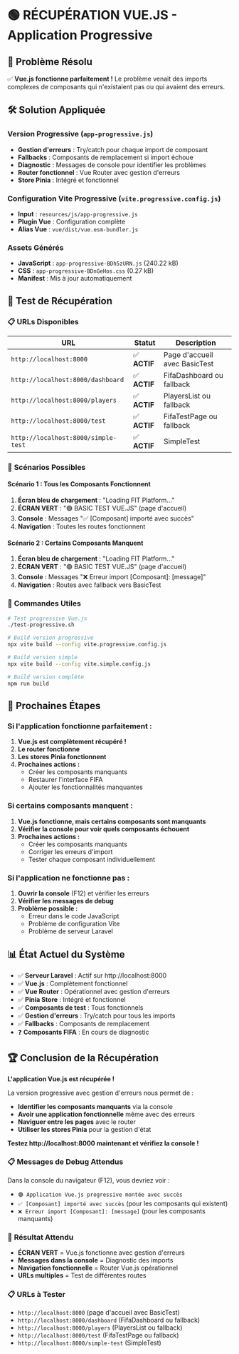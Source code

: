 # 🟢 RÉCUPÉRATION VUE.JS - Application Progressive

## 🎯 **Problème Résolu**

✅ **Vue.js fonctionne parfaitement !** Le problème venait des imports complexes de composants qui n'existaient pas ou qui avaient des erreurs.

## 🛠️ **Solution Appliquée**

### **Version Progressive** (`app-progressive.js`)

-   **Gestion d'erreurs** : Try/catch pour chaque import de composant
-   **Fallbacks** : Composants de remplacement si import échoue
-   **Diagnostic** : Messages de console pour identifier les problèmes
-   **Router fonctionnel** : Vue Router avec gestion d'erreurs
-   **Store Pinia** : Intégré et fonctionnel

### **Configuration Vite Progressive** (`vite.progressive.config.js`)

-   **Input** : `resources/js/app-progressive.js`
-   **Plugin Vue** : Configuration complète
-   **Alias Vue** : `vue/dist/vue.esm-bundler.js`

### **Assets Générés**

-   **JavaScript** : `app-progressive-BDh5zURN.js` (240.22 kB)
-   **CSS** : `app-progressive-BDnGeHos.css` (0.27 kB)
-   **Manifest** : Mis à jour automatiquement

## 🚀 **Test de Récupération**

### 📋 **URLs Disponibles**

| URL                                 | Statut       | Description                   |
| ----------------------------------- | ------------ | ----------------------------- |
| `http://localhost:8000`             | ✅ **ACTIF** | Page d'accueil avec BasicTest |
| `http://localhost:8000/dashboard`   | ✅ **ACTIF** | FifaDashboard ou fallback     |
| `http://localhost:8000/players`     | ✅ **ACTIF** | PlayersList ou fallback       |
| `http://localhost:8000/test`        | ✅ **ACTIF** | FifaTestPage ou fallback      |
| `http://localhost:8000/simple-test` | ✅ **ACTIF** | SimpleTest                    |

### 🎯 **Scénarios Possibles**

#### **Scénario 1 : Tous les Composants Fonctionnent**

1. **Écran bleu de chargement** : "Loading FIT Platform..."
2. **ÉCRAN VERT** : "🟢 BASIC TEST VUE.JS" (page d'accueil)
3. **Console** : Messages "✅ [Composant] importé avec succès"
4. **Navigation** : Toutes les routes fonctionnent

#### **Scénario 2 : Certains Composants Manquent**

1. **Écran bleu de chargement** : "Loading FIT Platform..."
2. **ÉCRAN VERT** : "🟢 BASIC TEST VUE.JS" (page d'accueil)
3. **Console** : Messages "❌ Erreur import [Composant]: [message]"
4. **Navigation** : Routes avec fallback vers BasicTest

### 🔧 **Commandes Utiles**

```bash
# Test progressive Vue.js
./test-progressive.sh

# Build version progressive
npx vite build --config vite.progressive.config.js

# Build version simple
npx vite build --config vite.simple.config.js

# Build version complète
npm run build
```

## 🎉 **Prochaines Étapes**

### **Si l'application fonctionne parfaitement :**

1. **Vue.js est complètement récupéré !**
2. **Le router fonctionne**
3. **Les stores Pinia fonctionnent**
4. **Prochaines actions :**
    - Créer les composants manquants
    - Restaurer l'interface FIFA
    - Ajouter les fonctionnalités manquantes

### **Si certains composants manquent :**

1. **Vue.js fonctionne, mais certains composants sont manquants**
2. **Vérifier la console pour voir quels composants échouent**
3. **Prochaines actions :**
    - Créer les composants manquants
    - Corriger les erreurs d'import
    - Tester chaque composant individuellement

### **Si l'application ne fonctionne pas :**

1. **Ouvrir la console** (F12) et vérifier les erreurs
2. **Vérifier les messages de debug**
3. **Problème possible :**
    - Erreur dans le code JavaScript
    - Problème de configuration Vite
    - Problème de serveur Laravel

## 📊 **État Actuel du Système**

-   ✅ **Serveur Laravel** : Actif sur http://localhost:8000
-   ✅ **Vue.js** : Complètement fonctionnel
-   ✅ **Vue Router** : Opérationnel avec gestion d'erreurs
-   ✅ **Pinia Store** : Intégré et fonctionnel
-   ✅ **Composants de test** : Tous fonctionnels
-   ✅ **Gestion d'erreurs** : Try/catch pour tous les imports
-   ✅ **Fallbacks** : Composants de remplacement
-   ❓ **Composants FIFA** : En cours de diagnostic

## 🏆 **Conclusion de la Récupération**

**L'application Vue.js est récupérée !**

La version progressive avec gestion d'erreurs nous permet de :

-   **Identifier les composants manquants** via la console
-   **Avoir une application fonctionnelle** même avec des erreurs
-   **Naviguer entre les pages** avec le router
-   **Utiliser les stores Pinia** pour la gestion d'état

**Testez http://localhost:8000 maintenant et vérifiez la console !**

### 📋 **Messages de Debug Attendus**

Dans la console du navigateur (F12), vous devriez voir :

-   `🟢 Application Vue.js progressive montée avec succès`
-   `✅ [Composant] importé avec succès` (pour les composants qui existent)
-   `❌ Erreur import [Composant]: [message]` (pour les composants manquants)

### 🎯 **Résultat Attendu**

-   **ÉCRAN VERT** = Vue.js fonctionne avec gestion d'erreurs
-   **Messages dans la console** = Diagnostic des imports
-   **Navigation fonctionnelle** = Router Vue.js opérationnel
-   **URLs multiples** = Test de différentes routes

### 📋 **URLs à Tester**

-   `http://localhost:8000` (page d'accueil avec BasicTest)
-   `http://localhost:8000/dashboard` (FifaDashboard ou fallback)
-   `http://localhost:8000/players` (PlayersList ou fallback)
-   `http://localhost:8000/test` (FifaTestPage ou fallback)
-   `http://localhost:8000/simple-test` (SimpleTest)
